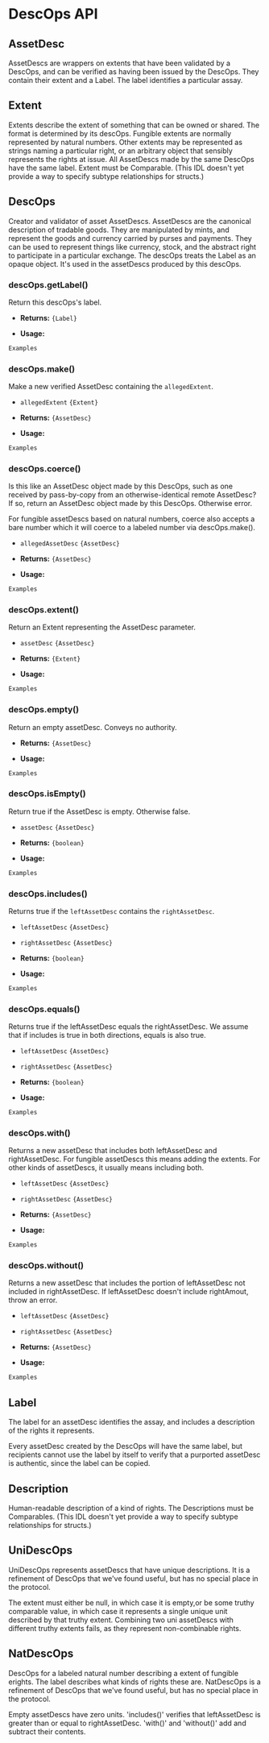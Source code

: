 # DescOps API

## AssetDesc
AssetDescs are wrappers on extents that have been validated by a DescOps, and can be verified as having been issued by the DescOps. They contain their extent and a Label. The label identifies a particular assay.

## Extent
Extents describe the extent of something that can be owned or shared. The format is determined by its descOps. Fungible extents are normally represented by natural numbers. Other extents may be represented as strings naming a particular right, or an arbitrary object that sensibly represents the rights at issue. All AssetDescs made by the same DescOps have the same label. Extent must be Comparable. (This IDL doesn't yet provide a way to specify subtype relationships for structs.)

## DescOps
Creator and validator of asset AssetDescs.
AssetDescs are the canonical description of tradable goods. They are manipulated by mints, and represent the goods and currency carried by purses and payments. They can be used to represent things like currency, stock, and the abstract right to participate in a particular exchange.
The descOps treats the Label as an opaque object. It's used in the assetDescs produced by this descOps.

### descOps.getLabel()
Return this descOps's label.

- **Returns:** `{Label}`

- **Usage:**

```js
Examples
```

### descOps.make()
Make a new verified AssetDesc containing the `allegedExtent`.

- `allegedExtent` `{Extent}`
- **Returns:** `{AssetDesc}`

- **Usage:**

```js
Examples
```

### descOps.coerce()
Is this like an AssetDesc object made by this DescOps, such as one received by pass-by-copy from an otherwise-identical remote AssetDesc? If so, return an AssetDesc object made by this DescOps. Otherwise error.

For fungible assetDescs based on natural numbers, coerce also accepts a bare number which it will coerce to a labeled number via descOps.make().

- `allegedAssetDesc` `{AssetDesc}`
- **Returns:** `{AssetDesc}`

- **Usage:**

```js
Examples
```

### descOps.extent()
Return an Extent representing the AssetDesc parameter.

- `assetDesc` `{AssetDesc}`
- **Returns:** `{Extent}`

- **Usage:**

```js
Examples
```

### descOps.empty()
Return an empty assetDesc. Conveys no authority.

- **Returns:** `{AssetDesc}`

- **Usage:**

```js
Examples
```

### descOps.isEmpty()
Return true if the AssetDesc is empty. Otherwise false.

- `assetDesc` `{AssetDesc}`
- **Returns:** `{boolean}`

- **Usage:**

```js
Examples
```

### descOps.includes()
Returns true if the `leftAssetDesc` contains the `rightAssetDesc`.

- `leftAssetDesc` `{AssetDesc}`
- `rightAssetDesc` `{AssetDesc}`
- **Returns:** `{boolean}`

- **Usage:**

```js
Examples
```

### descOps.equals()
Returns true if the leftAssetDesc equals the rightAssetDesc. We assume that if includes is true in both directions, equals is also true.

- `leftAssetDesc` `{AssetDesc}`
- `rightAssetDesc` `{AssetDesc}`
- **Returns:** `{boolean}`

- **Usage:**

```js
Examples
```

### descOps.with()
Returns a new assetDesc that includes both leftAssetDesc and rightAssetDesc. For fungible assetDescs this means adding the extents. For other kinds of assetDescs, it usually means including both.

- `leftAssetDesc` `{AssetDesc}`
- `rightAssetDesc` `{AssetDesc}`
- **Returns:** `{AssetDesc}`

- **Usage:**

```js
Examples
```

### descOps.without()
Returns a new assetDesc that includes the portion of leftAssetDesc not included in rightAssetDesc. If leftAssetDesc doesn't include rightAmout, throw an error.

- `leftAssetDesc` `{AssetDesc}`
- `rightAssetDesc` `{AssetDesc}`
- **Returns:** `{AssetDesc}`

- **Usage:**

```js
Examples
```

## Label
The label for an assetDesc identifies the assay, and includes a description of the rights it represents.

Every assetDesc created by the DescOps will have the same label, but recipients cannot use the label by itself to verify that a purported assetDesc is authentic, since the label can be copied.

## Description
Human-readable description of a kind of rights. The Descriptions must be Comparables. (This IDL doesn't yet provide a way to specify subtype relationships for structs.)

## UniDescOps
UniDescOps represents assetDescs that have unique descriptions. It is a refinement of DescOps that we've found useful, but has no special place in the protocol.

<!-- The extent must either be null, in which case it is empty,or be some truthy comparable value, in which case it represents a single unique unit described by that truthy quantity. Combining two uni assetDescs with different truthy quantities fails, as they represent non-combinable rights. -->
The extent must either be null, in which case it is empty,or be some truthy comparable value, in which case it represents a single unique unit described by that truthy extent. Combining two uni assetDescs with different truthy extents fails, as they represent non-combinable rights.

## NatDescOps
DescOps for a labeled natural number describing a extent of fungible erights. The label describes what kinds of rights these are. NatDescOps is a refinement of DescOps that we've found useful, but has no special place in the protocol.

Empty assetDescs have zero units. 'includes()' verifies that leftAssetDesc is greater than or equal to rightAssetDesc. 'with()' and 'without()' add and subtract their contents.